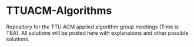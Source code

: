 # TTUACM-Algorithms

Repository for the TTU ACM applied algorithm group meetings (Time is TBA). All solutions will be posted here with explanations and other possible solutions.

